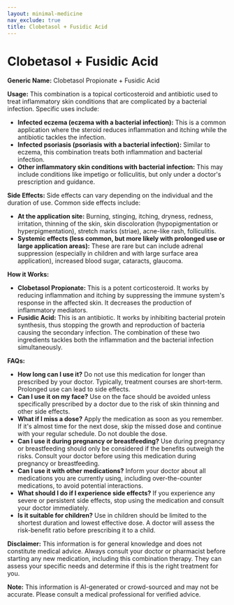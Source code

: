 ```yaml
---
layout: minimal-medicine
nav_exclude: true
title: Clobetasol + Fusidic Acid
---
```


# Clobetasol + Fusidic Acid

**Generic Name:** Clobetasol Propionate + Fusidic Acid

**Usage:** This combination is a topical corticosteroid and antibiotic used to treat inflammatory skin conditions that are complicated by a bacterial infection.  Specific uses include:

* **Infected eczema (eczema with a bacterial infection):**  This is a common application where the steroid reduces inflammation and itching while the antibiotic tackles the infection.
* **Infected psoriasis (psoriasis with a bacterial infection):** Similar to eczema, this combination treats both inflammation and bacterial infection.
* **Other inflammatory skin conditions with bacterial infection:**  This may include conditions like impetigo or folliculitis, but only under a doctor's prescription and guidance.


**Side Effects:**  Side effects can vary depending on the individual and the duration of use. Common side effects include:

* **At the application site:** Burning, stinging, itching, dryness, redness, irritation, thinning of the skin, skin discoloration (hypopigmentation or hyperpigmentation), stretch marks (striae), acne-like rash, folliculitis.
* **Systemic effects (less common, but more likely with prolonged use or large application areas):** These are rare but can include adrenal suppression (especially in children and with large surface area application), increased blood sugar, cataracts, glaucoma.


**How it Works:**

* **Clobetasol Propionate:** This is a potent corticosteroid. It works by reducing inflammation and itching by suppressing the immune system's response in the affected skin. It decreases the production of inflammatory mediators.
* **Fusidic Acid:** This is an antibiotic. It works by inhibiting bacterial protein synthesis, thus stopping the growth and reproduction of bacteria causing the secondary infection.  The combination of these two ingredients tackles both the inflammation and the bacterial infection simultaneously.


**FAQs:**

* **How long can I use it?**  Do not use this medication for longer than prescribed by your doctor. Typically, treatment courses are short-term.  Prolonged use can lead to side effects.
* **Can I use it on my face?**  Use on the face should be avoided unless specifically prescribed by a doctor due to the risk of skin thinning and other side effects.
* **What if I miss a dose?** Apply the medication as soon as you remember. If it's almost time for the next dose, skip the missed dose and continue with your regular schedule. Do not double the dose.
* **Can I use it during pregnancy or breastfeeding?** Use during pregnancy or breastfeeding should only be considered if the benefits outweigh the risks.  Consult your doctor before using this medication during pregnancy or breastfeeding.
* **Can I use it with other medications?**  Inform your doctor about all medications you are currently using, including over-the-counter medications, to avoid potential interactions.
* **What should I do if I experience side effects?**  If you experience any severe or persistent side effects, stop using the medication and consult your doctor immediately.
* **Is it suitable for children?** Use in children should be limited to the shortest duration and lowest effective dose.  A doctor will assess the risk-benefit ratio before prescribing it to a child.


**Disclaimer:** This information is for general knowledge and does not constitute medical advice. Always consult your doctor or pharmacist before starting any new medication, including this combination therapy.  They can assess your specific needs and determine if this is the right treatment for you.


**Note:** This information is AI-generated or crowd-sourced and may not be accurate. Please consult a medical professional for verified advice.